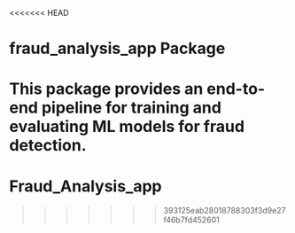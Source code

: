 <<<<<<< HEAD
# fraud_analysis_app Package

This package provides an end-to-end pipeline for training and evaluating ML models for fraud detection.
=======
# Fraud_Analysis_app
>>>>>>> 393125eab28018788303f3d9e27f46b7fd452601
